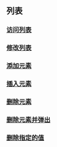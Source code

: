 ## 列表

### [访问列表](./list.py)

### [修改列表](./list-modify.py)

### [添加元素](./list-add.py)

### [插入元素](./list-insert.py)

### [删除元素](./list-del.py)

### [删除元素并弹出](./list-pop.py)

### [删除指定的值](./list-remove.py)
